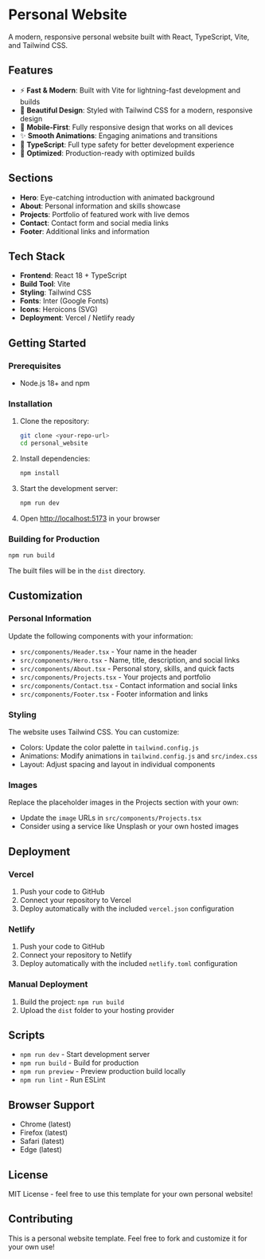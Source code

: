 # Personal Website

A modern, responsive personal website built with React, TypeScript, Vite, and Tailwind CSS.

## Features

- ⚡ **Fast & Modern**: Built with Vite for lightning-fast development and builds
- 🎨 **Beautiful Design**: Styled with Tailwind CSS for a modern, responsive design
- 📱 **Mobile-First**: Fully responsive design that works on all devices
- ✨ **Smooth Animations**: Engaging animations and transitions
- 🎯 **TypeScript**: Full type safety for better development experience
- 🚀 **Optimized**: Production-ready with optimized builds

## Sections

- **Hero**: Eye-catching introduction with animated background
- **About**: Personal information and skills showcase
- **Projects**: Portfolio of featured work with live demos
- **Contact**: Contact form and social media links
- **Footer**: Additional links and information

## Tech Stack

- **Frontend**: React 18 + TypeScript
- **Build Tool**: Vite
- **Styling**: Tailwind CSS
- **Fonts**: Inter (Google Fonts)
- **Icons**: Heroicons (SVG)
- **Deployment**: Vercel / Netlify ready

## Getting Started

### Prerequisites

- Node.js 18+ and npm

### Installation

1. Clone the repository:
   ```bash
   git clone <your-repo-url>
   cd personal_website
   ```

2. Install dependencies:
   ```bash
   npm install
   ```

3. Start the development server:
   ```bash
   npm run dev
   ```

4. Open [http://localhost:5173](http://localhost:5173) in your browser

### Building for Production

```bash
npm run build
```

The built files will be in the `dist` directory.

## Customization

### Personal Information

Update the following components with your information:

- `src/components/Header.tsx` - Your name in the header
- `src/components/Hero.tsx` - Name, title, description, and social links
- `src/components/About.tsx` - Personal story, skills, and quick facts
- `src/components/Projects.tsx` - Your projects and portfolio
- `src/components/Contact.tsx` - Contact information and social links
- `src/components/Footer.tsx` - Footer information and links

### Styling

The website uses Tailwind CSS. You can customize:

- Colors: Update the color palette in `tailwind.config.js`
- Animations: Modify animations in `tailwind.config.js` and `src/index.css`
- Layout: Adjust spacing and layout in individual components

### Images

Replace the placeholder images in the Projects section with your own:

- Update the `image` URLs in `src/components/Projects.tsx`
- Consider using a service like Unsplash or your own hosted images

## Deployment

### Vercel

1. Push your code to GitHub
2. Connect your repository to Vercel
3. Deploy automatically with the included `vercel.json` configuration

### Netlify

1. Push your code to GitHub
2. Connect your repository to Netlify
3. Deploy automatically with the included `netlify.toml` configuration

### Manual Deployment

1. Build the project: `npm run build`
2. Upload the `dist` folder to your hosting provider

## Scripts

- `npm run dev` - Start development server
- `npm run build` - Build for production
- `npm run preview` - Preview production build locally
- `npm run lint` - Run ESLint

## Browser Support

- Chrome (latest)
- Firefox (latest)
- Safari (latest)
- Edge (latest)

## License

MIT License - feel free to use this template for your own personal website!

## Contributing

This is a personal website template. Feel free to fork and customize it for your own use!